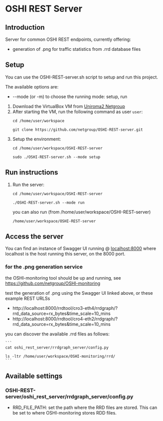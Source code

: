 # OSHI REST Server

## Introduction

Server for common OSHI REST endpoints, currently offering:
- generation of .png for traffic statistics from .rrd database files

## Setup
You can use the OSHI-REST-server.sh script to setup and run this project.

The available options are:
- --mode (or -m) to choose the running mode: setup, run

1. Download the VirtualBox VM from [Uniroma2 Netgroup](http://netgroup.uniroma2.it/twiki/bin/view/Oshi/WebHome#AnchorSoftDown)
2. After starting the VM, run the following command as user `user`:
    ```
    cd /home/user/workspace
    
    git clone https://github.com/netgroup/OSHI-REST-server.git
    ```
3. Setup the environment:
    ```
    cd /home/user/workspace/OSHI-REST-server
    
    sudo ./OSHI-REST-server.sh --mode setup
    ```
    
## Run instructions

1. Run the server:
    ```
    cd /home/user/workspace/OSHI-REST-server
    
    ./OSHI-REST-server.sh --mode run
    ```
    you can also run (from /home/user/workspace/OSHI-REST-server)
    ```
    /home/user/workspace/OSHI-REST-server
    ```

## Access the server
You can find an instance of Swagger UI running @ [localhost:8000](http://localhost:8000/docs/) where localhost is the host running this server, on the 8000 port.

### for the .png generation service

the OSHI-monitoring tool should be up and running, see https://github.com/netgroup/OSHI-monitoring

test the generation of .png using the Swagger UI linked above, or these example REST URLSs

- http://localhost:8000/rrdtool/cro3-eth4/rrdgraph/?rrd_data_source=rx_bytes&time_scale=10_mins
- http://localhost:8000/rrdtool/cro4-eth2/rrdgraph/?rrd_data_source=rx_bytes&time_scale=10_mins
    
you can discover the available .rrd files as follows:

    ```
    cat oshi_rest_server/rrdgraph_server/config.py

    ls -ltr /home/user/workspace/OSHI-monitoring/rrd/
    ```

## Available settings
### OSHI-REST-server/oshi_rest_server/rrdgraph_server/config.py
- RRD_FILE_PATH: set the path where the RRD files are stored. This can be set to where OSHI-monitoring stores RDD files.

